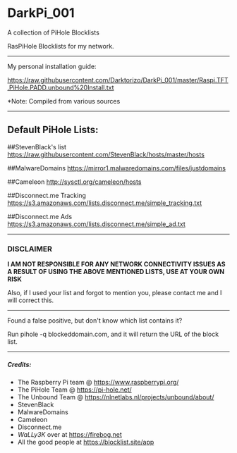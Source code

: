 # DarkPi_001
A collection of PiHole Blocklists

RasPiHole Blocklists for my network.

---

My personal installation guide:

https://raw.githubusercontent.com/Darktorizo/DarkPi_001/master/Raspi.TFT.PiHole.PADD.unbound%20Install.txt

*Note: Compiled from various sources

---

## Default PiHole Lists:

##StevenBlack's list
https://raw.githubusercontent.com/StevenBlack/hosts/master/hosts

##MalwareDomains
https://mirror1.malwaredomains.com/files/justdomains

##Cameleon
http://sysctl.org/cameleon/hosts

##Disconnect.me Tracking
https://s3.amazonaws.com/lists.disconnect.me/simple_tracking.txt

##Disconnect.me Ads
https://s3.amazonaws.com/lists.disconnect.me/simple_ad.txt

---

### DISCLAIMER

**I AM NOT RESPONSIBLE FOR ANY NETWORK CONNECTIVITY ISSUES AS A RESULT OF USING THE ABOVE MENTIONED LISTS, USE AT YOUR OWN RISK**

Also, if I used your list and forgot to mention you, please contact me and I will correct this.

---

Found a false positive, but don't know which list contains it?

Run pihole -q blockeddomain.com, and it will return the URL of the block list.

---

##### Credits:

- The Raspberry Pi team @ https://www.raspberrypi.org/
- The PiHole Team @ https://pi-hole.net/
- The Unbound Team @ https://nlnetlabs.nl/projects/unbound/about/
- StevenBlack
- MalwareDomains
- Cameleon
- Disconnect.me
- *WaLLy3K* over at https://firebog.net
- All the good people at https://blocklist.site/app
